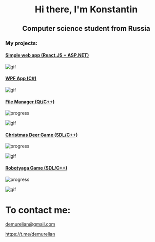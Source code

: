 <h1 align="center">Hi there, I'm Konstantin</h1>
<h2 align="center">Computer science student from Russia</h2>

<h3 align="left">My projects:</h3>

<h4 align="left"><a href="https://github.com/demurelian/PRNcompression" target="_blank">Simple web app (React.JS + ASP.NET)</a></h4>

![gif](https://media.giphy.com/media/v1.Y2lkPTc5MGI3NjExNWZydTFjODI4aGhuM2Vvc2U5aWxxZHA4OGRkdncyMDR0cnJueDE4MCZlcD12MV9pbnRlcm5hbF9naWZfYnlfaWQmY3Q9Zw/qsjhcA5XGEYTxU6X7v/giphy.gif)

<h4 align="left"><a href="https://github.com/demurelian/PRNcompression" target="_blank">WPF App (C#)</a></h4>

![gif](https://media.giphy.com/media/v1.Y2lkPTc5MGI3NjExNThjdTJxYmpqYmtuMmhjc3dvZWlwb2k2OHFzcndjMTgxNGIwMjU0NyZlcD12MV9pbnRlcm5hbF9naWZfYnlfaWQmY3Q9Zw/bdu2TRe0zWBv1G6457/giphy.gif)

<h4 align="left"><a href="https://github.com/demurelian/FileManager" target="_blank">File Manager (Qt/C++)</a></h4>

![progress](https://img.shields.io/badge/Progress-Done-green)

![gif](https://media.giphy.com/media/v1.Y2lkPTc5MGI3NjExMDc4MXBmbzFkY3p5MHpteHkxbXlpNWw0dTZvMHI0d2MyNzExZnhqaSZlcD12MV9pbnRlcm5hbF9naWZfYnlfaWQmY3Q9Zw/111qkWCRLqGBRsxa2D/source.gif)


<h4 align="left"><a href="https://github.com/demurelian/ChristmasDeerGame" target="_blank">Christmas Deer Game (SDL/C++)</a></h4>

![progress](https://img.shields.io/badge/Progress-Done-green)

![gif](https://media.giphy.com/media/v1.Y2lkPTc5MGI3NjExeGN2bnd4cmt5czA5bzdubnRmNDM2dnZ6MnZmZ3JlYm10cXRyNWlwcCZlcD12MV9pbnRlcm5hbF9naWZfYnlfaWQmY3Q9Zw/2NtJhMmq3YP0RNnUdI/giphy.gif)


<h4 align="left"><a href="https://github.com/demurelian/RobotyagaGame" target="_blank">Robotyaga Game (SDL/C++)</a></h4>

![progress](https://img.shields.io/badge/Progress-Done-green)

![gif](https://media.giphy.com/media/v1.Y2lkPTc5MGI3NjExNjV5N2RxdGd4d3VvMWExdHE0ZzV3NXFnbWhobmdqa2w1eXB4ZHI1OCZlcD12MV9pbnRlcm5hbF9naWZfYnlfaWQmY3Q9Zw/HxXOul0CEusPrmAMtZ/giphy.gif)

# To contact me:
demurelian@gmail.com

https://t.me/demurelian

<!--
**demurelian/demurelian** is a ✨ _special_ ✨ repository because its `README.md` (this file) appears on your GitHub profile.

Here are some ideas to get you started:

- 🔭 I’m currently working on ...
- 🌱 I’m currently learning ...
- 👯 I’m looking to collaborate on ...
- 🤔 I’m looking for help with ...
- 💬 Ask me about ...
- 📫 How to reach me: ...
- 😄 Pronouns: ...
- ⚡ Fun fact: ...
-->
